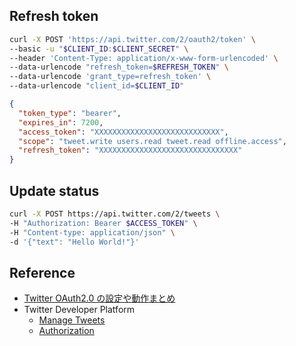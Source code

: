 ## Refresh token

```bash
curl -X POST 'https://api.twitter.com/2/oauth2/token' \
--basic -u "$CLIENT_ID:$CLIENT_SECRET" \
--header 'Content-Type: application/x-www-form-urlencoded' \
--data-urlencode "refresh_token=$REFRESH_TOKEN" \
--data-urlencode 'grant_type=refresh_token' \
--data-urlencode "client_id=$CLIENT_ID"
```

```json
{
  "token_type": "bearer",
  "expires_in": 7200,
  "access_token": "XXXXXXXXXXXXXXXXXXXXXXXXXXXX",
  "scope": "tweet.write users.read tweet.read offline.access",
  "refresh_token": "XXXXXXXXXXXXXXXXXXXXXXXXXXXXXXX"
}
```

## Update status

```bash
curl -X POST https://api.twitter.com/2/tweets \
-H "Authorization: Bearer $ACCESS_TOKEN" \
-H "Content-type: application/json" \
-d '{"text": "Hello World!"}'
```

## Reference

- [Twitter OAuth2.0 の設定や動作まとめ](https://zenn.dev/kg0r0/articles/8b1cfe654a1cee#developer-portal)
- Twitter Developer Platform
  - [Manage Tweets](https://developer.twitter.com/en/docs/twitter-api/tweets/manage-tweets/api-reference/post-tweets)
  - [Authorization](https://developer.twitter.com/en/docs/authentication/oauth-2-0/authorization-code)
